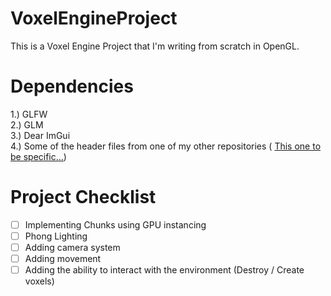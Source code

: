 # VoxelEngineProject

This is a Voxel Engine Project that I'm writing from scratch in OpenGL.

# Dependencies
1.) GLFW\
2.) GLM\
3.) Dear ImGui\
4.) Some of the header files from one of my other repositories ( [This one to be specific...](https://github.com/Sushi-Harry/headerFilesForOpenGLProjects))

# Project Checklist
- [ ] Implementing Chunks using GPU instancing
- [ ] Phong Lighting
- [ ] Adding camera system
- [ ] Adding movement
- [ ] Adding the ability to interact with the environment (Destroy / Create voxels)
